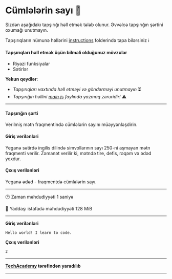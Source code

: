 # Cümlələrin sayı 🎯

Sizdən aşağıdakı tapşırığı həll etmək tələb olunur. Əvvəlcə tapşırığın şərtini oxumağı unutmayın.

Tapşırıqların nümunə həllərini [instructions](../instructions) folderində tapa bilərsiniz :information_source:

#### Tapşırıqları həll etmək üçün bilməli olduğunuz mövzular

* Riyazi funksiyalar
* Sətirlər

**Yekun qeydlər**: 

* *Tapşırıqları vaxtında həll etməyi və göndərməyi unutmayın* ⏳
* *Tapşırığın həllini [main.js](./main.js) faylında yazmaq zəruridir!* :warning:

---

#### Tapşırığın şərti

Verilmiş mətn fraqmentində cümlələrin sayını müəyyənləşdirin.


#### Giriş verilənləri
Yeganə sətirdə ingilis dilində simvollarının sayı 250-ni aşmayan mətn fraqmenti verilir. Zəmanət verilir ki, mətndə tire, defis, rəqəm və ədəd yoxdur.


#### Çıxış verilənləri
Yeganə ədəd - fraqmentdə cümlələrin sayı.


---

:clock2: Zaman məhdudiyyəti 1 saniyə

:floppy_disk: Yaddaşı istafadə məhdudiyyəti 128 MiB

---

**Giriş verilənləri** 

```
Hello world! I learn to code.
```

**Çıxış verilənləri**

```
2
```


---

**[TechAcademy](https://www.tech.edu.az/) tərəfindən yaradılıb**

---
